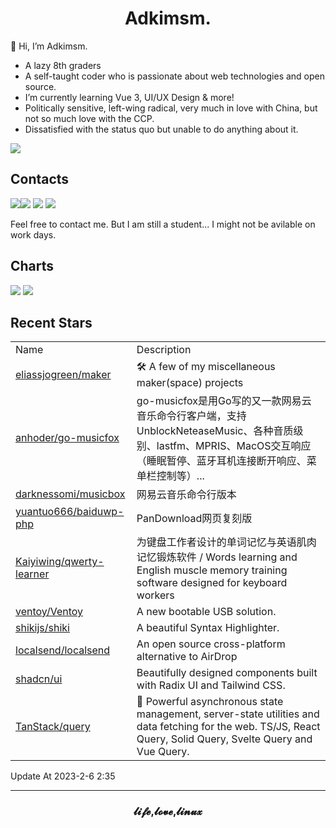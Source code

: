 <h1 align="center">Adkimsm.</h1>

👋 Hi, I’m Adkimsm.

- A lazy 8th graders
- A self-taught coder who is passionate about web technologies and open source.
- I’m currently learning Vue 3, UI/UX Design & more!
- Politically sensitive, left-wing radical, very much in love with China, but not so much love with the CCP.
- Dissatisfied with the status quo but unable to do anything about it.

![](https://visitor-badge.glitch.me/badge?page_id=adkimsm)

## Contacts

<a href="mailto:adkinsm9277@gmail.com"><img src="https://img.shields.io/badge/Gmail-D14836?style=for-the-badge&logo=gmail&logoColor=white" /></a><a href="https://t.me/adkimsm"><img src="https://img.shields.io/badge/Telegram-2CA5E0?style=for-the-badge&logo=telegram&logoColor=white" /></a> <a href="https://wpa.qq.com/msgrd?v=3&uin=3020035335&site=qq&menu=yes"><img src="https://img.shields.io/badge/Tencent%23QQ-%2312B7F5?style=for-the-badge&logo=tencentqq&logoColor=white" /></a> <a href="https://twitter.com/adkimsm"><img src="https://img.shields.io/badge/Twitter-%231DA1F2.svg?style=for-the-badge&logo=Twitter&logoColor=white" /></a>

Feel free to contact me. But I am still a student... I might not be avilable on work days.

<div align="left">

<h2>Charts</h2>

<img src="https://github-readme-stats.vercel.app/api?username=adkimsm&show_icons=true&count_private=true&hide=prs&theme=default_repocard" />

<img src="https://github-readme-stats.vercel.app/api/top-langs/?username=adkimsm&layout=compact" />

</div>

<div>

<h2>Recent Stars</h2>

<table>
  <tr>
    <td>Name</td>
    <td>Description</td>
  </tr>
  
  <tr>
    <td><a href=https://github.com/eliassjogreen/maker>eliassjogreen/maker</a></td>
    <td>🛠️ A few of my miscellaneous maker(space) projects</td>
  </tr>
  <tr>
    <td><a href=https://github.com/anhoder/go-musicfox>anhoder/go-musicfox</a></td>
    <td>go-musicfox是用Go写的又一款网易云音乐命令行客户端，支持UnblockNeteaseMusic、各种音质级别、lastfm、MPRIS、MacOS交互响应（睡眠暂停、蓝牙耳机连接断开响应、菜单栏控制等）...</td>
  </tr>
  <tr>
    <td><a href=https://github.com/darknessomi/musicbox>darknessomi/musicbox</a></td>
    <td>网易云音乐命令行版本</td>
  </tr>
  <tr>
    <td><a href=https://github.com/yuantuo666/baiduwp-php>yuantuo666/baiduwp-php</a></td>
    <td>PanDownload网页复刻版</td>
  </tr>
  <tr>
    <td><a href=https://github.com/Kaiyiwing/qwerty-learner>Kaiyiwing/qwerty-learner</a></td>
    <td>为键盘工作者设计的单词记忆与英语肌肉记忆锻炼软件 / Words learning and English muscle memory training software designed for keyboard workers</td>
  </tr>
  <tr>
    <td><a href=https://github.com/ventoy/Ventoy>ventoy/Ventoy</a></td>
    <td>A new bootable USB solution.</td>
  </tr>
  <tr>
    <td><a href=https://github.com/shikijs/shiki>shikijs/shiki</a></td>
    <td>A beautiful Syntax Highlighter.</td>
  </tr>
  <tr>
    <td><a href=https://github.com/localsend/localsend>localsend/localsend</a></td>
    <td>An open source cross-platform alternative to AirDrop</td>
  </tr>
  <tr>
    <td><a href=https://github.com/shadcn/ui>shadcn/ui</a></td>
    <td>Beautifully designed components built with Radix UI and Tailwind CSS.</td>
  </tr>
  <tr>
    <td><a href=https://github.com/TanStack/query>TanStack/query</a></td>
    <td>🤖 Powerful asynchronous state management, server-state utilities and data fetching for the web. TS/JS, React Query, Solid Query, Svelte Query and Vue Query.</td>
  </tr>
</table>

</div>

Update At 2023-2-6    2:35

---

<h3 align="center">𝓵𝓲𝓯𝓮,𝓵𝓸𝓿𝓮,𝓵𝓲𝓷𝓾𝔁</h3>